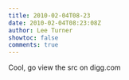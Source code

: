 ```yaml
---
title: 2010-02-04T08-23
date: 2010-02-04T08:23:08Z
author: Lee Turner
showtoc: false
comments: true
---
```


Cool, go view the src on digg.com

